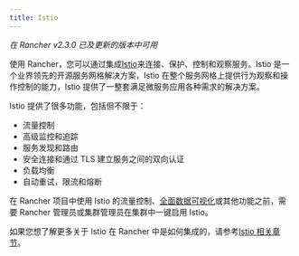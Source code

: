 ```yaml
---
title: Istio
---
```


_在 Rancher v2.3.0 已及更新的版本中可用_

使用 Rancher，您可以通过集成[Istio](https://istio.io/)来连接、保护、控制和观察服务。Istio 是一个业界领先的开源服务网格解决方案，Istio 在整个服务网格上提供行为观察和操作控制的能力，Istio 提供了一整套满足微服务应用各种需求的解决方案。

Istio 提供了很多功能，包括但不限于：

- 流量控制
- 高级监控和追踪
- 服务发现和路由
- 安全连接和通过 TLS 建立服务之间的双向认证
- 负载均衡
- 自动重试，限流和熔断

在 Rancher 项目中使用 Istio 的流量控制、[全面数据可视化](/docs/rancher2/istio/2.3.x-2.4.x/_index)或其他功能之前，需要 Rancher 管理员或集群管理员在集群中一键启用 Istio。

如果您想了解更多关于 Istio 在 Rancher 中是如何集成的，请参考[Istio 相关章节](/docs/rancher2/istio/2.3.x-2.4.x/_index)。
